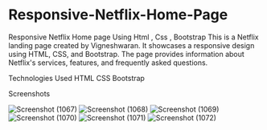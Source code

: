 # Responsive-Netflix-Home-Page
Responsive Netflix Home page Using Html , Css , Bootstrap
This is a Netflix landing page created by Vigneshwaran. It showcases a responsive design using HTML, CSS, and Bootstrap. The page provides information about Netflix's services, features, and frequently asked questions.

Technologies Used
HTML
CSS
Bootstrap

Screenshots 

![Screenshot (1067)](https://github.com/vickyparker50/Responsive-Netflix-Home-Page/assets/120999307/bd6def20-b88b-4a4f-b1e3-cf82eb7d8c5d)
![Screenshot (1068)](https://github.com/vickyparker50/Responsive-Netflix-Home-Page/assets/120999307/c6966d17-4cf9-4c3d-a621-1ed0f3d926b6)
![Screenshot (1069)](https://github.com/vickyparker50/Responsive-Netflix-Home-Page/assets/120999307/3b002ff7-a06a-455d-b71e-9bb1eba78a97)
![Screenshot (1070)](https://github.com/vickyparker50/Responsive-Netflix-Home-Page/assets/120999307/88677fad-d876-4746-a8b7-b8747b2f1154)
![Screenshot (1071)](https://github.com/vickyparker50/Responsive-Netflix-Home-Page/assets/120999307/b853ed5f-2c3a-4e7f-b585-80fdbe02ccfc)
![Screenshot (1072)](https://github.com/vickyparker50/Responsive-Netflix-Home-Page/assets/120999307/ca54b0dc-055c-4819-8882-bf997c899938)

